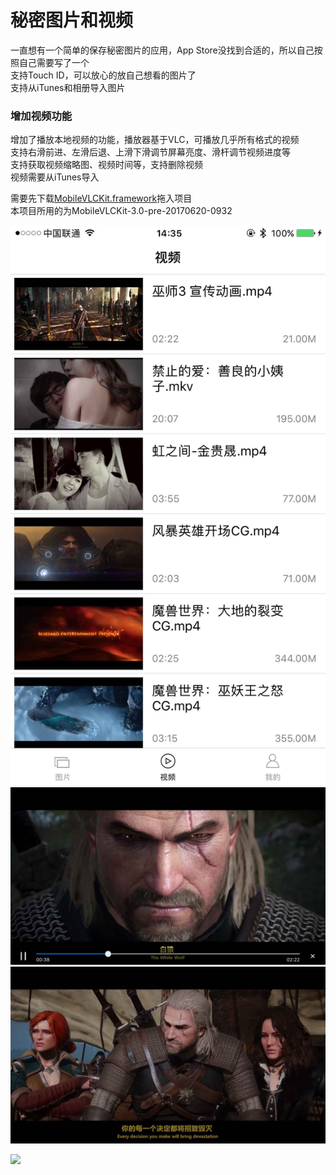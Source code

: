 # 秘密图片和视频
一直想有一个简单的保存秘密图片的应用，App Store没找到合适的，所以自己按照自己需要写了一个<br> 
支持Touch ID，可以放心的放自己想看的图片了<br>
支持从iTunes和相册导入图片
### 增加视频功能
增加了播放本地视频的功能，播放器基于VLC，可播放几乎所有格式的视频<br>
支持右滑前进、左滑后退、上滑下滑调节屏幕亮度、滑杆调节视频进度等<br>
支持获取视频缩略图、视频时间等，支持删除视频<br>
视频需要从iTunes导入

需要先下载[MobileVLCKit.framework](http://nightlies.videolan.org/build/iOS)拖入项目<br>
本项目所用的为MobileVLCKit-3.0-pre-20170620-0932

![](https://raw.githubusercontent.com/misslove1015/DemoPictures/master/Picture1.jpg)
![](https://raw.githubusercontent.com/misslove1015/DemoPictures/master/Picture2.jpg)
![](https://raw.githubusercontent.com/misslove1015/DemoPictures/master/Picture3.jpg)

![](https://raw.githubusercontent.com/misslove1015/DemoPictures/master/Picture.gif)
